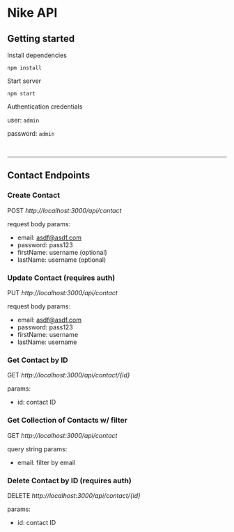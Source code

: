 # Nike API

## Getting started

Install dependencies

`npm install`

Start server

`npm start`

Authentication credentials

user: `admin`

password: `admin`

<br />

---

## Contact Endpoints

### Create Contact

POST _http://localhost:3000/api/contact_

request body params:
* email: asdf@asdf.com
* password: pass123
* firstName: username (optional)
* lastName: username (optional)

### Update Contact (requires auth)

PUT _http://localhost:3000/api/contact_

request body params:
* email: asdf@asdf.com
* password: pass123
* firstName: username
* lastName: username

### Get Contact by ID

GET _http://localhost:3000/api/contact/{id}_

params:
* id: contact ID

### Get Collection of Contacts w/ filter

GET _http://localhost:3000/api/contact_

query string params: 
* email: filter by email

### Delete Contact by ID (requires auth)

DELETE _http://localhost:3000/api/contact/{id}_

params:
* id: contact ID

